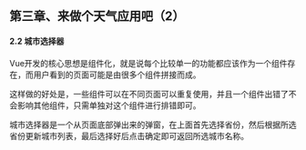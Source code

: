 ## 第三章、来做个天气应用吧（2）

#### 2.2 城市选择器

Vue开发的核心思想是组件化，就是说每个比较单一的功能都应该作为一个组件存在，而用户看到的页面可能是由很多个组件拼接而成。

这样做的好处是，一些组件可以在不同页面可以重复使用，并且一个组件出错了不会影响其他组件，只需单独对这个组件进行排错即可。

城市选择器是一个从页面底部弹出来的弹窗，在上面首先选择省份，然后根据所选省份更新城市列表，最后选择好后点击确定即可返回所选城市名称。